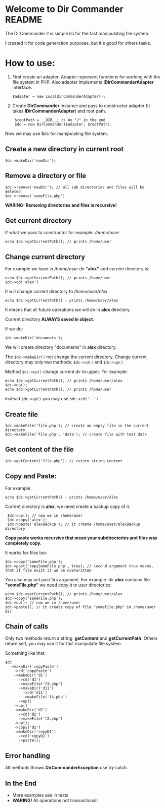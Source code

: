 Welcome to Dir Commander README
================================

The DirCommander it is simple lib for the fast manipulating file system.

I created it for code generation purposes, but it's good for others tasks.

How to use:
================================

1.  First create an adapter. Adapter represent functions for working with the file system in PHP.
    Also adapter implements __IDirCommanderAdapter__ interface.

        $adapter = new LocalDirCommanderAdapter();

2. Create __DirCommander__ instance and pass to constructor adapter (It takes     __IDirCommanderAdapter__) and root path.

        $rootPath = __DIR__; // no "/" in the end
        $dc = new DirCommander($adapter, $rootPath);

Now we may use $dc for manipulating file system.

Create a new directory in current root
---------------------------------------------------

    $dc->makeDir('newDir');

Remove a directory or file
-------------------------------------------------

    $dc->remove('newDir'); // all sub directories and files will be deleted
    $dc->remove('someFile.php')

__WARING: Removing directories and files is recursive!__

Get current directory
-------------------------------------------------

If what we pass to constructor for example: */home/user*:

    echo $dc->getCurrentPath(); // prints /home/user

Change current directory
-----------------------------------------------

For example we have in */home/user* dir __"alex"__ and current directory is:

    echo $dc->getCurrentPath(); // prints /home/user
    $dc->cd('alex')

It will change current directory to */home/user/alex*

    echo $dc->getCurrentPath() - prints /home/user/alex

It means that all future operations we will do in __alex__ directory.

Current directory __ALWAYS saved in object__.

If we do:

    $dc->makeDir('documents');

We will create directory "documents" in __alex__ directory.

The `$dc->makeDir()` not change the current directory. Change current directory may only two methods: `$dc->cd()` and `$dc->up()`

Method `$dc->up()` change current dir to upper.
For example:

    echo $dc->getCurrentPath(); // prints /home/user/alex
    $dc->up();
    echo $dc->getCurrentPath(); // prints /home/user

Instead `$dc->up()` you may use `$dc->cd('..')`

Create file
----------------------------------------

    $dc->makeFile('file.php'); // create an empty file in the current directory
    $dc->makeFile('file.php', 'data'); // create file with text data

Get content of the file
---------------------------------------

    $dc->getContent('file.php'); // return string content

Copy and Paste:
---------------------------------------

For example:

    echo $dc->getCurrentPath() - prints /home/user/alex

   Current directory is __alex__, we need create a backup copy of it.

     $dc->up(); // now we in /home/user
     $dc->copy('alex');
     $dc->paste('alexBackup'); // it create /home/user/alexBackup directory

__Copy paste works recursive that mean your subdirectories and files was completely copy.__

It works for files too:

    $dc->copy('someFile.php');
    $dc->past('copySomeFile.php', true); // second argument true means, that if file exist it we be overwritten

You also may not past firs argument. For example:
dir __alex__ contains file __"someFile.php"__ we need copy it to user directories:

    echo $dc->getCurrentPath(); // prints /home/user/alex
    $dc->copy('someFile.php');
    $dc->up(); // now we in /home/user
    $dc->paste(); // it create copy of file "someFile.php" in /home/user dir

Chain of calls
---------------------------------

Only two methods return a string: __getContent__ and __getCurrentPath__.
Others return self, you may use it for fast manipulate file system.

Something like that:

    $dc
      ->makeDir('copyPaste')
        ->cd('copyPaste')
        ->makeDir('d1')
          ->cd('d1')
          ->makeFile('f3.php')
          ->makeDir('d11')
            ->cd('d11')
            ->makeFile('f4.php')
          ->up()
        ->up()
        ->makeDir('d2')
          ->cd('d2')
          ->makeFile('f2.php')
        ->up();
        ->copy('d1')
        ->makeDir('copyD1')
          ->cd('copyD1')
          ->paste();

Error handling
----------------------------

All methods throws __DirCommanderException__ use try catch.

In the End
--------------------------

* More examples see in tests
* __WARING!__ All operations not transactional!